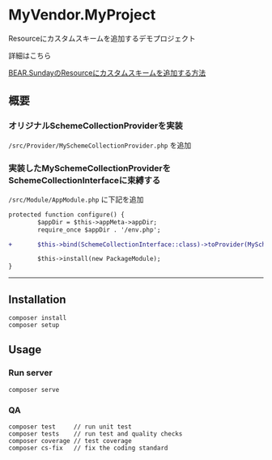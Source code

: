 # MyVendor.MyProject

Resourceにカスタムスキームを追加するデモプロジェクト

詳細はこちら

[BEAR.SundayのResourceにカスタムスキームを追加する方法](https://qiita.com/gamu1012/items/7b26422901ca1535bf93)

## 概要

### オリジナルSchemeCollectionProviderを実装
`/src/Provider/MySchemeCollectionProvider.php` を追加

### 実装したMySchemeCollectionProviderをSchemeCollectionInterfaceに束縛する
`/src/Module/AppModule.php` に下記を追加

```diff
protected function configure() {
        $appDir = $this->appMeta->appDir;
        require_once $appDir . '/env.php';

+       $this->bind(SchemeCollectionInterface::class)->toProvider(MySchemeCollectionProvider::class);

        $this->install(new PackageModule);
}
```

---

## Installation

    composer install
    composer setup

## Usage

### Run server

    composer serve

### QA

    composer test     // run unit test
    composer tests    // run test and quality checks
    composer coverage // test coverage
    composer cs-fix   // fix the coding standard

